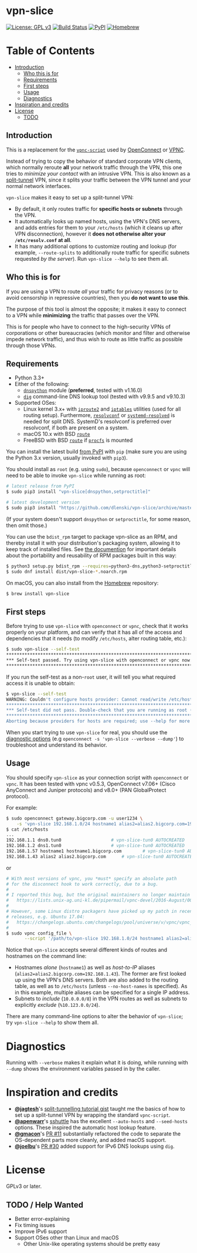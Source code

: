 vpn-slice
=========

[![License: GPL v3](https://img.shields.io/badge/License-GPL%20v3-blue.svg)](https://www.gnu.org/licenses/gpl-3.0)
[![Build Status](https://github.com/dlenski/vpn-slice/workflows/test_and_release/badge.svg)](https://github.com/dlenski/vpn-slice/actions?query=workflow%3Atest_and_release)
[![PyPI](https://img.shields.io/pypi/v/vpn-slice.svg)](https://pypi.python.org/pypi/vpn-slice)
[![Homebrew](https://img.shields.io/homebrew/v/vpn-slice.svg)](https://formulae.brew.sh/formula/vpn-slice)

Table of Contents
=================

  * [Introduction](#introduction)
    * [Who this is for](#who-this-is-for)
    * [Requirements](#requirements)
    * [First steps](#first-steps)
    * [Usage](#usage)
    * [Diagnostics](#diagnostics)
  * [Inspiration and credits](#inspiration-and-credits)
  * [License](#license)
    * [TODO](#todo)

## Introduction

This is a replacement for the
[`vpnc-script`](https://www.infradead.org/openconnect/vpnc-script.html)
used by [OpenConnect](https://www.infradead.org/openconnect) or
[VPNC](https://www.unix-ag.uni-kl.de/~massar/vpnc).

Instead of trying to copy the behavior of standard corporate VPN clients,
which normally reroute **all** your network traffic through the VPN,
this one tries to _minimize your contact_ with an intrusive VPN.
This is also known as a
[split-tunnel](https://en.wikipedia.org/wiki/Split_tunneling) VPN, since
it splits your traffic between the VPN tunnel and your normal network
interfaces.

`vpn-slice` makes it easy to set up a split-tunnel VPN:

* By default, it only routes traffic for **specific hosts or subnets**
  through the VPN.
* It automatically looks up named hosts, using the VPN's DNS servers,
  and adds entries for them to your `/etc/hosts` (which it cleans up
  after VPN disconnection), however it **does not otherwise alter your
  `/etc/resolv.conf` at all**.
* It has many additional options to customize routing and lookup (for
  example, `--route-splits` to additionally route traffic for specific
  subnets requested *by the server*). Run `vpn-slice --help` to see
  them all.

## Who this is for

If you are using a VPN to route *all* your traffic for privacy reasons
(or to avoid censorship in repressive countries), then you **do not want
to use this**.

The purpose of this tool is almost the opposite; it makes it easy to
connect to a VPN while **minimizing** the traffic that passes over the
VPN.

This is for people who have to connect to the high-security VPNs of
corporations or other bureaucracies (which monitor and filter and
otherwise impede network traffic), and thus wish to route as little
traffic as possible through those VPNs.

## Requirements

* Python 3.3+
* Either of the following:
  * [`dnspython`](https://pypi.org/project/dnspython) module (**preferred**, tested with v1.16.0)
  * [`dig`](https://en.wikipedia.org/wiki/Dig_(command)) command-line DNS lookup tool (tested with v9.9.5 and v9.10.3)
* Supported OSes:
  * Linux kernel 3.x+ with
    [`iproute2`](https://en.wikipedia.org/wiki/iproute2) and
    [`iptables`](https://en.wikipedia.org/wiki/iptables) utilities
    (used for all routing setup).
    Furthermore, [`resolvconf`](https://en.wikipedia.org/wiki/Resolvconf) or [`systemd-resolved`](https://systemd.network/systemd-resolved.service.html)
    is needed for split DNS. SystemD's resolvconf is preferred over resolvconf, if both are present on a system.
  * macOS 10.x with BSD
    [`route`](https://en.wikipedia.org/wiki/Route_(command))
  * FreeBSD with BSD
    [`route`](https://en.wikipedia.org/wiki/Route_(command))
    if [`procfs`](https://www.freebsd.org/cgi/man.cgi?query=procfs&sektion=5) is mounted

You can install the latest build [from PyPI](https://pypi.org/project/vpn-slice)
with `pip` (make sure you are using the Python 3.x version, usually invoked
with `pip3`).

You should install as `root` (e.g. using `sudo`), because
`openconnect` or `vpnc` will need to be able to invoke `vpn-slice`
while running as root:

```sh
# latest release from PyPI
$ sudo pip3 install "vpn-slice[dnspython,setproctitle]"

# latest development version
$ sudo pip3 install "https://github.com/dlenski/vpn-slice/archive/master.zip#egg=vpn-slice[dnspython,setproctitle]"
```

(If your system doesn't support `dnspython` or `setproctitle`, for some reason, then omit those.)

You can use the `bdist_rpm` target to package vpn-slice as an RPM, and thereby install it with your distribution's
packaging system, allowing it to keep track of installed files.
See [the documention](https://docs.python.org/3/distutils/builtdist.html#creating-rpm-packages) for important
details about the portability and reusability of RPM packages built in this way:

```sh
$ python3 setup.py bdist_rpm --requires=python3-dns,python3-setproctitle
$ sudo dnf install dist/vpn-slice-*.noarch.rpm
```

On macOS, you can also install from the [Homebrew](https://brew.sh) repository:

```sh
$ brew install vpn-slice
```

## First steps

Before trying to use `vpn-slice` with `openconnect` or `vpnc`,
check that it works properly on your platform, and can verify that it has all of
the access and dependencies that it needs (to modify `/etc/hosts`, alter
routing table, etc.):

```sh
$ sudo vpn-slice --self-test
***************************************************************************
*** Self-test passed. Try using vpn-slice with openconnect or vpnc now. ***
***************************************************************************
```

If you run the self-test as a non-`root` user, it will tell you what required
access it is unable to obtain:

```sh
$ vpn-slice --self-test
WARNING: Couldn't configure hosts provider: Cannot read/write /etc/hosts
******************************************************************************************
*** Self-test did not pass. Double-check that you are running as root (e.g. with sudo) ***
******************************************************************************************
Aborting because providers for hosts are required; use --help for more information
```

When you start trying to use `vpn-slice` for real, you should use the
[diagnostic options](#diagnostics) (e.g `openconnect -s 'vpn-slice
--verbose --dump'`) to troubleshoot and understand its behavior.

## Usage

You should specify `vpn-slice` as your connection script with
`openconnect` or `vpnc`. It has been tested with vpnc v0.5.3, OpenConnect
v7.06+ (Cisco AnyConnect and Juniper protocols) and v8.0+ (PAN GlobalProtect
protocol).

For example:

```sh
$ sudo openconnect gateway.bigcorp.com -u user1234 \
    -s 'vpn-slice 192.168.1.0/24 hostname1 alias2=alias2.bigcorp.com=192.168.1.43'
$ cat /etc/hosts
...
192.168.1.1 dns0.tun0					# vpn-slice-tun0 AUTOCREATED
192.168.1.2 dns1.tun0					# vpn-slice-tun0 AUTOCREATED
192.168.1.57 hostname1 hostname1.bigcorp.com		# vpn-slice-tun0 AUTOCREATED
192.168.1.43 alias2 alias2.bigcorp.com		# vpn-slice-tun0 AUTOCREATED
```

or

```sh
# With most versions of vpnc, you *must* specify an absolute path
# for the disconnect hook to work correctly, due to a bug.
#
# I reported this bug, but the original maintainers no longer maintain vpnc.
#   https://lists.unix-ag.uni-kl.de/pipermail/vpnc-devel/2016-August/004199.html
#
# However, some Linux distro packagers have picked up my patch in recent
# releases, e.g. Ubuntu 17.04:
#   https://changelogs.ubuntu.com/changelogs/pool/universe/v/vpnc/vpnc_0.5.3r550-3/changelog
#
$ sudo vpnc config_file \
       --script '/path/to/vpn-slice 192.168.1.0/24 hostname1 alias2=alias2.bigcorp.com=192.168.1.43'
```

Notice that `vpn-slice` accepts several different kinds of routes and hostnames on the command line:

- Hostnames *alone* (`hostname1`) as well as *host-to-IP* aliases (`alias2=alias2.bigcorp.com=192.168.1.43`).
  The former are first looked up using the VPN's DNS servers. Both are also added to the routing table, as
  well as to `/etc/hosts` (unless `--no-host-names` is specified). As in this example, multiple aliases can
  be specified for a single IP address.
- Subnets to *include* (`10.0.0.0/8`) in the VPN routes as well as subnets to explicitly *exclude* (`%10.123.0.0/24`).

There are many command-line options to alter the behavior of
`vpn-slice`; try `vpn-slice --help` to show them all.

# Diagnostics

Running with `--verbose` makes it explain what it is doing, while running with
`--dump` shows the environment variables passed in by the caller.

# Inspiration and credits

* [**@jagtesh**](https://github.com/jagtesh)'s
  [split-tunnelling tutorial gist](https://gist.github.com/jagtesh/5531300) taught me the
  basics of how to set up a split-tunnel VPN by wrapping the standard `vpnc-script`.
* [**@apenwarr**](https://github.com/apenwarr)'s
  [sshuttle](https://github.com/apenwarr/sshuttle) has the excellent
  `--auto-hosts` and `--seed-hosts` options. These inspired the
  automatic host lookup feature.
* [**@gmacon**](https://github.com/gmacon)'s
  [PR #11](https://github.com/dlenski/vpn-slice/pull/11) substantially
  refactored the code to separate the OS-dependent parts more
  cleanly, and added macOS support.
* [**@joelbu**](https://github.com/joelbu)'s
  [PR #30](https://github.com/dlenski/vpn-slice/pull/30) added support for IPv6 DNS
  lookups using `dig`.

# License

GPLv3 or later.

## TODO / Help Wanted

* Better error-explaining
* Fix timing issues
* Improve IPv6 support
* Support OSes other than Linux and macOS
    * Other Unix-like operating systems should be pretty easy
